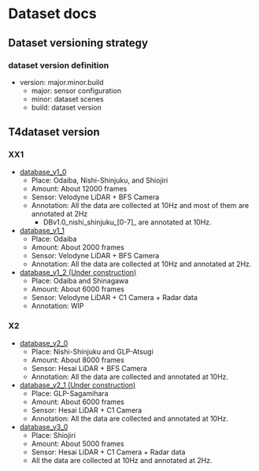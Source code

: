 # Dataset docs
## Dataset versioning strategy
### dataset version definition

- version: major.minor.build
  - major: sensor configuration
  - minor: dataset scenes
  - build: dataset version

## T4dataset version
### XX1

- [database_v1_0](/autoware_ml/configs/detection3d/dataset/t4dataset/database_v1_0.yaml)
  - Place: Odaiba, Nishi-Shinjuku, and Shiojiri
  - Amount: About 12000 frames
  - Sensor: Velodyne LiDAR + BFS Camera
  - Annotation: All the data are collected at 10Hz and most of them are annotated at 2Hz
    - DBv1.0_nishi_shinjuku_[0-7]_ are annotated at 10Hz.
- [database_v1_1](/autoware_ml/configs/detection3d/dataset/t4dataset/database_v1_1.yaml)
  - Place: Odaiba
  - Amount: About 2000 frames
  - Sensor: Velodyne LiDAR + BFS Camera
  - Annotation: All the data are collected at 10Hz and annotated at 2Hz.
- [database_v1_2 (Under construction)](/autoware_ml/configs/detection3d/dataset/t4dataset/database_v1_2.yaml)
  - Place: Odaiba and Shinagawa
  - Amount: About 6000 frames
  - Sensor: Velodyne LiDAR + C1 Camera + Radar data
  - Annotation: WIP

### X2

- [database_v2_0](/autoware_ml/configs/detection3d/dataset/t4dataset/database_v2_0.yaml)
  - Place: Nishi-Shinjuku and GLP-Atsugi
  - Amount: About 8000 frames
  - Sensor: Hesai LiDAR + BFS Camera
  - Annotation: All the data are collected and annotated at 10Hz.
- [database_v2_1 (Under construction)](/autoware_ml/configs/detection3d/dataset/t4dataset/database_v2_1.yaml)
  - Place: GLP-Sagamihara
  - Amount: About 6000 frames
  - Sensor: Hesai LiDAR + C1 Camera
  - Annotation: All the data are collected and annotated at 10Hz.
- [database_v3_0](/autoware_ml/configs/detection3d/dataset/t4dataset/database_v3_0.yaml)
  - Place: Shiojiri
  - Amount: About 5000 frames
  - Sensor: Hesai LiDAR + C1 Camera + Radar data
  - All the data are collected at 10Hz and annotated at 2Hz.
